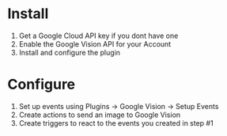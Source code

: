 
# Install #
1. Get a Google Cloud API key if you dont have one
2. Enable the Google Vision API for your Account
3. Install and configure the plugin

# Configure #
1. Set up events using Plugins -> Google Vision -> Setup Events
2. Create actions to send an image to Google Vision
3. Create triggers to react to the events you created in step #1